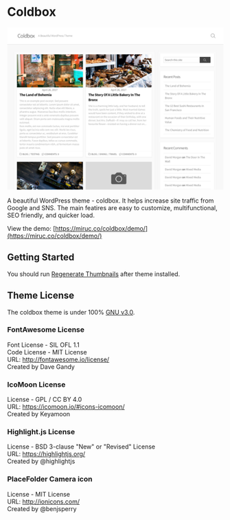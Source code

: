 # Coldbox

![coldbox-screenshot](/screenshot.jpg)

A beautiful WordPress theme - coldbox. It helps increase site traffic from Google and SNS. The main featires are easy to customize, multifunctional, SEO friendly, and quicker load.

View the demo: [https://miruc.co/coldbox/demo/](https://miruc.co/coldbox/demo/)

## Getting Started
You should run [Regenerate Thumbnails](https://ja.wordpress.org/plugins/regenerate-thumbnails/) after theme installed.  
<!-- **Documentation** -->

## Theme License
The coldbox theme is under 100% [GNU v3.0](http://www.gnu.org/licenses/gpl-3.0.html).

### FontAwesome License
Font License - SIL OFL 1.1  
Code License - MIT License  
URL: http://fontawesome.io/license/  
Created by Dave Gandy  

### IcoMoon License
License - GPL / CC BY 4.0  
URL: https://icomoon.io/#icons-icomoon/  
Created by Keyamoon  

### Highlight.js License
License - BSD 3-clause "New" or "Revised" License  
URL: https://highlightjs.org/  
Created by @highlightjs  

### PlaceFolder Camera icon
License - MIT License  
URL: http://ionicons.com/  
Created by @benjsperry  
